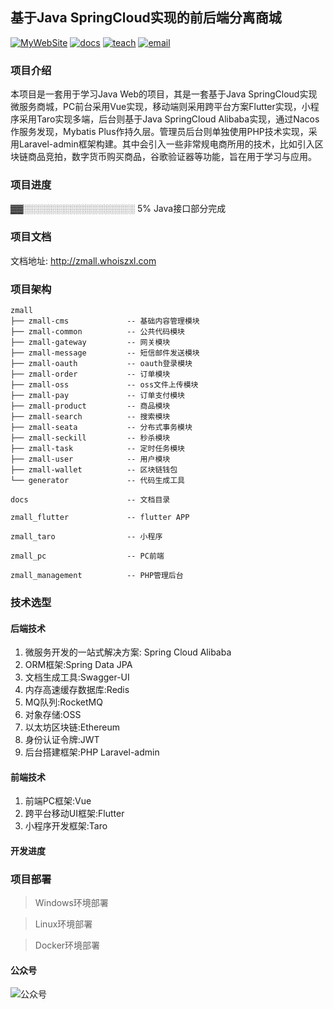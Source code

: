 ## 基于Java SpringCloud实现的前后端分离商城
[![MyWebSite](https://img.shields.io/badge/我的站点-whoiszxl-blue.svg)](https://whoiszxl.github.io)
[![docs](https://img.shields.io/badge/docs-reference-green.svg)](http://zmall.whoiszxl.com)
[![teach](https://img.shields.io/badge/教程-BohemianRhapsody-orange.svg)](https://github.com/whoiszxl/AYANAMI)
[![email](https://img.shields.io/badge/email-whoiszxl@gmail.com-red.svg)](https://whoiszxl.github.io)


### 项目介绍
本项目是一套用于学习Java Web的项目，其是一套基于Java SpringCloud实现微服务商城，PC前台采用Vue实现，移动端则采用跨平台方案Flutter实现，小程序采用Taro实现多端，后台则基于Java SpringCloud Alibaba实现，通过Nacos作服务发现，Mybatis Plus作持久层。管理员后台则单独使用PHP技术实现，采用Laravel-admin框架构建。其中会引入一些非常规电商所用的技术，比如引入区块链商品竞拍，数字货币购买商品，谷歌验证器等功能，旨在用于学习与应用。

### 项目进度
▓▓░░░░░░░░░░░░░░░░░░ 5% Java接口部分完成

### 项目文档
文档地址: http://zmall.whoiszxl.com

### 项目架构
```
zmall
├── zmall-cms             -- 基础内容管理模块
├── zmall-common          -- 公共代码模块
├── zmall-gateway         -- 网关模块
├── zmall-message         -- 短信邮件发送模块
├── zmall-oauth           -- oauth登录模块
├── zmall-order           -- 订单模块
├── zmall-oss             -- oss文件上传模块
├── zmall-pay             -- 订单支付模块
├── zmall-product         -- 商品模块
├── zmall-search          -- 搜索模块
├── zmall-seata           -- 分布式事务模块
├── zmall-seckill         -- 秒杀模块
├── zmall-task            -- 定时任务模块
├── zmall-user            -- 用户模块
├── zmall-wallet          -- 区块链钱包
└── generator             -- 代码生成工具

docs                      -- 文档目录

zmall_flutter             -- flutter APP

zmall_taro                -- 小程序

zmall_pc                  -- PC前端

zmall_management          -- PHP管理后台
```


### 技术选型

#### 后端技术
1. 微服务开发的一站式解决方案: Spring Cloud Alibaba
2. ORM框架:Spring Data JPA
3. 文档生成工具:Swagger-UI
4. 内存高速缓存数据库:Redis
5. MQ队列:RocketMQ
6. 对象存储:OSS
7. 以太坊区块链:Ethereum
8. 身份认证令牌:JWT
9. 后台搭建框架:PHP Laravel-admin

#### 前端技术
1. 前端PC框架:Vue
2. 跨平台移动UI框架:Flutter
3. 小程序开发框架:Taro




#### 开发进度




### 项目部署

> Windows环境部署




> Linux环境部署




> Docker环境部署



#### 公众号
![公众号](https://oss.whoiszxl.com/qrcode_for_whoisc137_258.jpg)